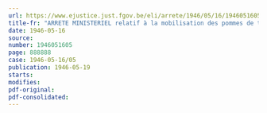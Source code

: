 ```yaml
---
url: https://www.ejustice.just.fgov.be/eli/arrete/1946/05/16/1946051605/justel
title-fr: "ARRETE MINISTERIEL relatif à la mobilisation des pommes de terre hâtives de la récolte 1946"
date: 1946-05-16
source:
number: 1946051605
page: 888888
case: 1946-05-16/05
publication: 1946-05-19
starts:
modifies:
pdf-original:
pdf-consolidated:
---
```


